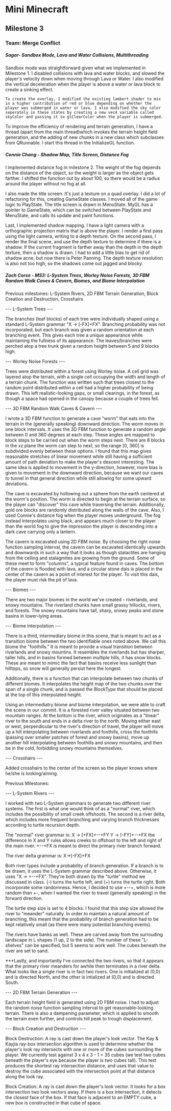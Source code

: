 # Mini Minecraft
## Milestone 3
### Team: Merge Conflict

##### Sagar- Sandbox Mode, Lava and Water Collisions, Multithreading

Sandbox mode was straightforward given what we implemented in Milestone 1. I disabled collisions with lava and water blocks, and slowed the player's velocity down when moving through Lava or Water. I also modified the vertical deceleration when the player is above a water or lava block to create a sinking effect. 

    To create the overlay, I modified the existing lambert shader to mix in a higher contribution of red or blue depending on whether the player was submerged in water or lava. I also modified the sky color seperately in these states by creating a new vec4 variable called skyColor and passing it to glClearColor when the player is submerged.

To improve the efficiency of rendering and terrain generation, I have a thread (apart from the main thread)which invokes the terrain height field generation, and the adding of new chunks in a new class which subclasses from QRunnable. I start this thread in the InitializeGL function. 



##### Connie Chang - Shadow Map, Title Screen, Distance Fog
I implemented distance fog in milestone 2. The weight of the fog depends on the distance of the object, so the weight is larger as the object gets farther. I shifted the function out by about 100, so there would be a radius around the player without no fog at all.

I also made the title screen. It's just a texture on a quad overlay. I did a lot of refactoring for this, creating GameState classes. I moved all of the game logic to PlayState. The title screen is drawn in MenuState. MyGL has a pointer to GameState, which can be switched between PlayState and MenuState, and calls its update and paint functions.

Last, I implemented shadow mapping. I have a light camera with a orthographic projection matrix that is above the player. I render a first pass using the light camera, writing to a depth texture. On the second pass, I render the final scene, and use the depth texture to determine if there is a shadow. If the current fragment is farther away than the depth in the depth texture, then a shadow is drawn. I had to add a little bias to get rid of shadow acne, but now there is Peter Panning. The depth texture resolution is also not too high, so the shadows come out jagged and blocky.


##### Zach Corse - MS3: L-System Trees, Worley Noise Forests, 3D FBM Random Walk Caves & Cavern, Biomes, and Biome Interpolation
Previous milestones: L-System Rivers, 2D FBM Terrain Generation, Block Creation and Destruction, Crosshairs

--- L-System Trees --- 

The branches (leaf blocks) of each tree were individually shaped using a standard L-System grammar "X -> [-FX]+FX". Branching probability was not incorporated, but each branch was given a random orientation at each branching event. This gives each tree a unique appearance while maintaining the fullness of its appearance. The leaves/branches were perched atop a tree trunk given a random height between 5 and 9 blocks high.

--- Worley Noise Forests ---

Trees were distributed within a forest using Worley noise. A cell grid was layered atop the terrain, with a single cell occupying the width and length of a terrain chunk. The function was written such that trees closest to the random point distributed within a cell had a higher probability of being drawn. This left realistic-looking gaps, or small clearings, in the forest, as though a space had opened in the canopy because a couple of trees fell.

--- 3D FBM Random Walk Caves & Cavern ---

I wrote a 3D FBM function to generate a cave "worm" that eats into the terrain in the (generally speaking) downward direction. The worm moves in one block intervals. It uses the 3D FBM function to generate a random angle between 0 and 360 degrees at each step. These angles are mapped to block steps to be carried out when the worm steps next. There are 8 blocks in the xz plane the worm can step to next, so the range [0, 360] is subdivided evenly between these options. I found that this map gives reasonable stretches of linear movement while still having a sufficient amount of path deviation to make the player's descent interesting. The same idea is applied to movement in the y-direction, however, more bias is given to movement in the downward direction, because we want our caves to tunnel in that general direction while still allowing for some upward deviations.

The cave is excavated by hollowing out a sphere from the earth centered at the worm's position. The worm is directed to begin at the terrain surface, so the player can "discover" this cave while traversing the terrain. Additionally, gold ore blocks are randomly distributed along the walls of the cave. Also, I used Connie's distance fog when the player moves underground. The fog instead interpolates using black, and appears much closer to the player than the world fog to give the impression the player is descending into a dark cave carrying only a lantern.

The cavern is excavated using 2D FBM noise. By choosing the right noise function sampling interval, the cavern can be excavated identically upwards and downwards in such a way that it looks as though stalactites are hanging from the ceiling and stalagmites are growing from the ground. Some of these meet to form "columns", a typical feature found in caves. The bottom of the cavern is flooded with lava, and a circular stone dais is placed in the center of the cavern as a point of interest for the player. To visit this dais, the player must risk the pit of lava.

--- Biomes ---

There are two major biomes in the world we've created - riverlands, and snowy mountains. The riverland chunks have small grassy hillocks, rivers, and forests. The snowy mountains have tall, sharp, snowy peaks and stone basins in lower-lying areas.

--- Biome Interpolation ---

There is a third, intermediary biome in this scene, that is meant to act as a transition biome between the two identifiable ones noted above. We call this biome the "foothills." It is meant to provide a visual transition between riverlands and snowy mountins. It resembles the riverlands but has sharper, taller hills, and in basins formed between multiple hills, it has snow blocks. These are meant to mimic the fact that basins receive less sunlight than hilltops, so snow will generally persist here the longest.

Additionally, there is a function that can interpolate between two chunks of different biomes. It interpolates the height map of the two chunks over the span of a single chunk, and is passed the BlockType that should be placed at the top of this interpolated height.

Using an intermediatry biome and biome interpolation, we were able to craft the scene in our commit. It is a forested river valley situated between two mountain ranges. At the bottom is the river, which originates as a "linear" river to the south and ends in a delta river to the north. Moving either east or west, perpendicular to the river's direction of travel, the player will move up a hill interpolating between riverlands and foothills, cross the foothills (passing over smaller patches of forest and snowy basins), move up another hill interpolating between foothills and snowy mountains, and then be in the cold, forbidding snowy mountains themselves.

--- Crosshairs ---

Added crosshairs to the center of the screen so the player knows where he/she is looking/aiming.

Previous Milestones:

--- L-System Rivers ---

I worked with two L-System grammars to generate two different river systems. The first is what one would think of as a "normal" river, which includes the possibility of small creek offshoots. The second is a river delta, which includes more frequent branching and varying branch thicknesses according to turtle recursion depth.

The "normal" river grammar is:
X -> [+FX]+--+FY
Y -> [-FY]+--+FX
the difference in X and Y rules allows creeks to offshoot to the left and right of the main river. +--+FX is meant to direct the primary river branch forward.

The river delta grammar is:
X->[-FX]+FX

Both river types include a probability of branch generation. If a branch is to be drawn, it uses the L-System grammar described above. Otherwise, it uses "X -> +--+FX". They're both drawn by the "turtle" method we discussed in class. (-) turns the turtle left, and (+) turns the turtle right. Both incorporate some randomness. Hence, I decided to use +--+, which is more random than +-, when I wanted the river to travel (generally speaking) in the forward direction.

The turtle step size is set to 4 blocks. I found that this step size allowed the river to "meander" naturally. In order to maintain a natural amount of branching, this meant that the probability of branch generation had to be kept relatively small (as there were many potential branching events).

The rivers have banks as well. These are carved away from the surrouding landscape in L shapes (1 up, 2 to the side). The number of these "L-shelves" can be specified, but 5 seems to work well. The cubes beneath the river are set to sand.

***Lastly, and importantly I've connected the two rivers, so that it appears that the primary river meanders for awhile then terminates in a river delta. What looks like a single river is in fact two rivers. One is initialized at (0,0) and is directed North, and the other is intialized at (0,0) and is directed South.

--- 2D FBM Terrain Generation ---

Each terrain height field is generated using 2D FBM noise. I had to adjust the random noise function sampling interval to get reasonable-looking terrain. There is also a dampening parameter, which is applied to smooth the terrain even further, and controls hill peak to trough displacement.

--- Block Creation and Destruction ---

Block Destruction: A ray is cast down the player's look vector. The Kay & Kayjia ray-box intersection algorithm is used to determine whether the player's look ray intersects with one or more of the cubes surrounding the player. We currently test against 3 x 4 x 3 - 1 = 35 cubes (we test two cubes beneath the player's eye because the player is two cubes tall). This test produces the shortest ray intersection distance, and uses that value to destroy the cube associated with the intersection point at that distance along the look ray.

Block Creation: A ray is cast down the player's look vector. It looks for a box intersection two look vectors away. If there is a box intersection, it detects the closest face of the box. If that face is adjacent to an EMPTY cube, a new box is constructed in that cube of space.
